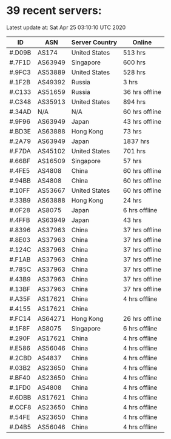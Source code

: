 # 39 recent servers:

Latest update at: Sat Apr 25 03:10:10 UTC 2020

| ID | ASN | Server Country | Online |
| -- | --- | -------------- | ------ |
| #.D09B | AS174 | United States | 513 hrs |
| #.7F1D | AS63949 | Singapore | 600 hrs |
| #.9FC3 | AS53889 | United States | 528 hrs |
| #.1F2B | AS49392 | Russia | 3 hrs |
| #.C133 | AS51659 | Russia | 36 hrs offline |
| #.C348 | AS35913 | United States | 894 hrs |
| #.34AD | N/A | N/A | 60 hrs offline |
| #.9F96 | AS63949 | Japan | 43 hrs offline |
| #.BD3E | AS63888 | Hong Kong | 73 hrs |
| #.2A79 | AS63949 | Japan | 1837 hrs |
| #.F7DA | AS45102 | United States | 701 hrs |
| #.66BF | AS16509 | Singapore | 57 hrs |
| #.4FE5 | AS4808 | China | 60 hrs offline |
| #.94BB | AS4808 | China | 60 hrs offline |
| #.10FF | AS53667 | United States | 60 hrs offline |
| #.33B9 | AS63888 | Hong Kong | 24 hrs |
| #.0F28 | AS8075 | Japan | 6 hrs offline |
| #.4FFB | AS63949 | Japan | 43 hrs |
| #.8396 | AS37963 | China | 37 hrs offline |
| #.8E03 | AS37963 | China | 37 hrs offline |
| #.124C | AS37963 | China | 37 hrs offline |
| #.F1AB | AS37963 | China | 37 hrs offline |
| #.785C | AS37963 | China | 37 hrs offline |
| #.43B9 | AS37963 | China | 37 hrs offline |
| #.13BF | AS37963 | China | 37 hrs offline |
| #.A35F | AS17621 | China | 4 hrs offline |
| #.4155 | AS17621 | China | |
| #.FC14 | AS64271 | Hong Kong | 26 hrs offline |
| #.1F8F | AS8075 | Singapore | 6 hrs offline |
| #.290F | AS17621 | China | 4 hrs offline |
| #.E586 | AS56046 | China | 4 hrs offline |
| #.2CBD | AS4837 | China | 4 hrs offline |
| #.03B2 | AS23650 | China | 4 hrs offline |
| #.BF40 | AS23650 | China | 4 hrs offline |
| #.1FD0 | AS4808 | China | 4 hrs offline |
| #.6DBB | AS17621 | China | 4 hrs offline |
| #.CCF8 | AS23650 | China | 4 hrs offline |
| #.54FE | AS23650 | China | 4 hrs offline |
| #.D4B5 | AS56046 | China | 4 hrs offline |

